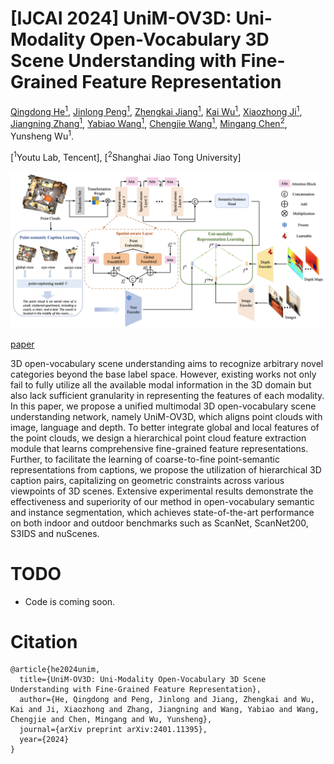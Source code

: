 # [IJCAI 2024] UniM-OV3D: Uni-Modality Open-Vocabulary 3D Scene Understanding with Fine-Grained Feature Representation

<!-- <br> -->
[Qingdong He<sup>1</sup>](https://scholar.google.com/citations?user=gUJWww0AAAAJ&hl=zh-CN), [Jinlong Peng<sup>1</sup>](https://scholar.google.com/citations?user=i5I-cIEAAAAJ&hl=zh-CN), [Zhengkai Jiang<sup>1</sup>](https://scholar.google.com/citations?user=ooBQi6EAAAAJ&hl=zh-CN), [Kai Wu<sup>1</sup>](https://scholar.google.com/citations?hl=zh-CN&user=ElfT3eoAAAAJ), [Xiaozhong Ji<sup>1</sup>](https://scholar.google.com/citations?user=iL2j_yAAAAAJ&hl=zh-CN&oi=ao), [Jiangning Zhang<sup>1</sup>](https://zhangzjn.github.io/), [Yabiao Wang<sup>1</sup>](https://scholar.google.com/citations?hl=zh-CN&user=xiK4nFUAAAAJ), [Chengjie Wang<sup>1</sup>](https://scholar.google.com/citations?hl=zh-CN&user=fqte5H4AAAAJ), [Mingang Chen<sup>2</sup>](https://scholar.google.com/citations?user=FBfC58EAAAAJ&hl=zh-CN&oi=ao), Yunsheng Wu<sup>1</sup>. 
<!-- <br> -->

[<sup>1</sup>Youtu Lab, Tencent],
[<sup>2</sup>Shanghai Jiao Tong University]

![Image description](https://github.com/hithqd/UniM-OV3D/blob/main/docs/framework.png)

[paper](https://arxiv.org/abs/2401.11395)

3D open-vocabulary scene understanding aims to recognize arbitrary novel categories beyond the base label space. However, existing works not only fail to fully utilize all the available modal information in the 3D domain but also lack sufficient granularity in representing the features of each modality. In this paper, we propose a unified multimodal 3D open-vocabulary scene understanding network, namely UniM-OV3D, which aligns point clouds with image, language and depth. To better integrate global and local features of the point clouds, we design a hierarchical point cloud feature extraction module that learns comprehensive fine-grained feature representations. Further, to facilitate the learning of coarse-to-fine point-semantic representations from captions, we propose the utilization of hierarchical 3D caption pairs, capitalizing on geometric constraints across various viewpoints of 3D scenes. Extensive experimental results demonstrate the effectiveness and superiority of our method in open-vocabulary semantic and instance segmentation, which achieves state-of-the-art performance on both indoor and outdoor benchmarks such as ScanNet, ScanNet200, S3IDS and nuScenes.

# TODO
* Code is coming soon.

# Citation
```
@article{he2024unim,
  title={UniM-OV3D: Uni-Modality Open-Vocabulary 3D Scene Understanding with Fine-Grained Feature Representation},
  author={He, Qingdong and Peng, Jinlong and Jiang, Zhengkai and Wu, Kai and Ji, Xiaozhong and Zhang, Jiangning and Wang, Yabiao and Wang, Chengjie and Chen, Mingang and Wu, Yunsheng},
  journal={arXiv preprint arXiv:2401.11395},
  year={2024}
}
```
